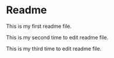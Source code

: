 # Readme

This is my first readme file.

This is my second time to edit readme file.

This is my third time to edit readme file.
